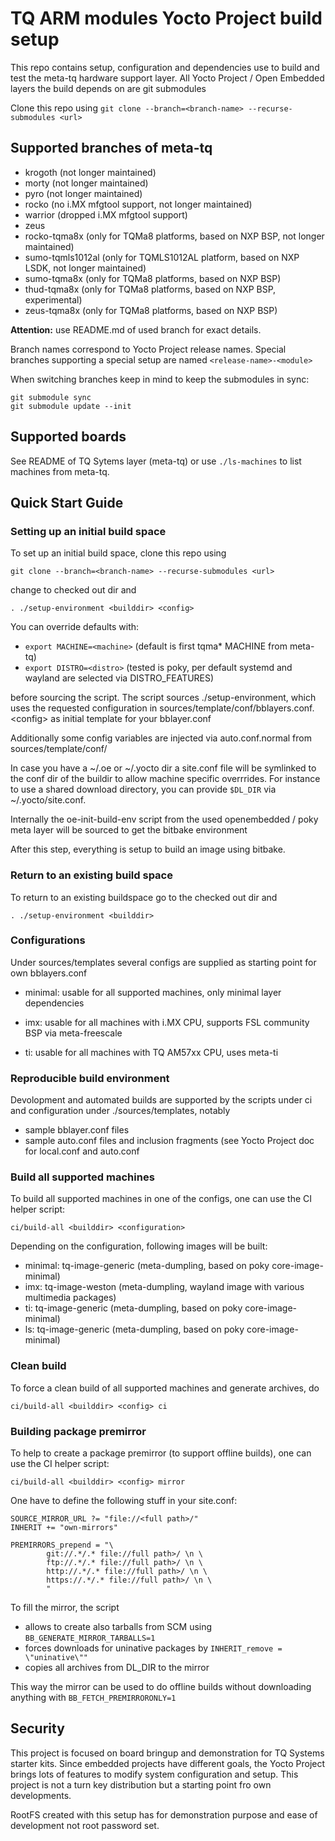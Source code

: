 # TQ ARM modules Yocto Project build setup

This repo contains setup, configuration and dependencies use to build and test
the meta-tq hardware support layer. All Yocto Project / Open Embedded layers
the build depends on are git submodules

Clone this repo using `git clone --branch=<branch-name> --recurse-submodules <url>`

## Supported branches of meta-tq

- krogoth (not longer maintained)
- morty (not longer maintained)
- pyro (not longer maintained)
- rocko (no i.MX mfgtool support, not longer maintained)
- warrior (dropped i.MX mfgtool support)
- zeus
- rocko-tqma8x (only for TQMa8 platforms, based on NXP BSP, not longer maintained)
- sumo-tqmls1012al (only for TQMLS1012AL platform, based on NXP LSDK, not longer maintained)
- sumo-tqma8x (only for TQMa8 platforms, based on NXP BSP)
- thud-tqma8x (only for TQMa8 platforms, based on NXP BSP, experimental)
- zeus-tqma8x (only for TQMa8 platforms, based on NXP BSP)

**Attention:** use README.md of used branch for exact details.

Branch names correspond to Yocto Project release names. Special branches
supporting a special setup are named `<release-name>-<module>`

When switching branches keep in mind to keep the submodules in sync:

```
git submodule sync
git submodule update --init
```

## Supported boards

See README of TQ Sytems layer (meta-tq) or use `./ls-machines` to list machines
from meta-tq.

## Quick Start Guide

### Setting up an initial build space

To set up an initial build space, clone this repo using 

`git clone --branch=<branch-name> --recurse-submodules <url>`

change to  checked out dir and

`. ./setup-environment <builddir> <config>`

You can override defaults with:

* `export MACHINE=<machine>` (default is first tqma\* MACHINE from meta-tq)
* `export DISTRO=<distro>` (tested is poky, per default systemd and wayland are selected via DISTRO_FEATURES)

before sourcing the script. The script sources ./setup-environment, which uses
the requested configuration in sources/template/conf/bblayers.conf.\<config\> as initial
template for your bblayer.conf

Additionally some config variables are injected via auto.conf.normal from
sources/template/conf/

In case you have a ~/.oe or ~/.yocto dir a site.conf file will be symlinked to
the conf dir of the buildir to allow machine specific overrrides. For instance
to use a shared download directory, you can provide `$DL_DIR` via
~/.yocto/site.conf.

Internally the oe-init-build-env script from the used openembedded / poky
meta layer will be sourced to get the bitbake environment

After this step, everything is setup to build an image using bitbake.

### Return to an existing build space

To return to an existing buildspace go to the checked out dir and

`. ./setup-environment <builddir>`

### Configurations

Under sources/templates several configs are supplied as starting point for own
bblayers.conf

* minimal: usable for all supported machines, only minimal layer dependencies

* imx: usable for all machines with i.MX CPU, supports FSL community BSP via meta-freescale

* ti: usable for all machines with TQ AM57xx CPU, uses meta-ti

### Reproducible build environment

Devolopment and automated builds are supported by the scripts under ci and
configuration under ./sources/templates, notably

- sample bblayer.conf files
- sample auto.conf files and inclusion fragments (see Yocto Project doc for
  local.conf and auto.conf

### Build all supported machines

To build all supported machines in one of the configs, one can
use the CI helper script:

`ci/build-all <builddir> <configuration>`

Depending on the configuration, following images will be built:

* minimal: tq-image-generic (meta-dumpling, based on poky core-image-minimal)
* imx: tq-image-weston (meta-dumpling, wayland image with various multimedia packages)
* ti: tq-image-generic (meta-dumpling, based on poky core-image-minimal)
* ls: tq-image-generic (meta-dumpling, based on poky core-image-minimal)

### Clean build

To force a clean build of all supported machines and generate archives, do

`ci/build-all <builddir> <config> ci`

### Building package premirror

To help to create a package premirror (to support offline builds),
one can use the CI helper script:

`ci/build-all <builddir> <config> mirror`

One have to define the following stuff in your site.conf:

```
SOURCE_MIRROR_URL ?= "file://<full path>/"
INHERIT += "own-mirrors"

PREMIRRORS_prepend = "\
        git://.*/.* file://full path>/ \n \
        ftp://.*/.* file://full path>/ \n \
        http://.*/.* file://full path>/ \n \
        https://.*/.* file://full path>/ \n \
        "
```

To fill the mirror, the script

- allows to create also tarballs from SCM using `BB_GENERATE_MIRROR_TARBALLS=1`
- forces downloads for uninative packages by `INHERIT_remove = \"uninative\""`
- copies all archives from DL_DIR to the mirror

This way the mirror can be used to do offline builds without downloading anything
with `BB_FETCH_PREMIRRORONLY=1`

## Security

This project is focused on board bringup and demonstration for TQ Systems starter
kits. Since embedded projects have different goals, the Yocto Project brings lots
of features to modify system configuration and setup. This project is not a turn
key distribution but a starting point fro own developments.

RootFS created with this setup has for demonstration purpose and ease of
development not root password set.
